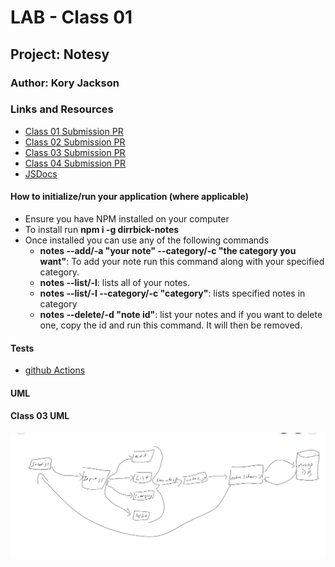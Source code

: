 # LAB - Class 01

## Project: Notesy

### Author: Kory Jackson

### Links and Resources

- [Class 01 Submission PR](https://github.com/kory-jackson-401-advanced-javascript/notes/pull/2)
- [Class 02 Submission PR](https://github.com/kory-jackson-401-advanced-javascript/notes/pull/3)
- [Class 03 Submission PR](https://github.com/kory-jackson-401-advanced-javascript/notes/pull/4)
- [Class 04 Submission PR](https://github.com/kory-jackson-401-advanced-javascript/notes/pull/5)
- [JSDocs](./docs)

#### How to initialize/run your application (where applicable)

- Ensure you have NPM installed on your computer
- To install run **npm i -g dirrbick-notes**
- Once installed you can use any of the following commands
    - **notes --add/-a "your note" --category/-c "the category you want"**: To add your note run this command along with your specified category.
    - **notes --list/-l**: lists all of your notes.
    - **notes --list/-l --category/-c "category"**: lists specified notes in category 
    - **notes --delete/-d "note id"**: list your notes and if you want to delete one, copy the id and run this command. It will then be removed.

#### Tests

- [github Actions](https://github.com/kory-jackson-401-advanced-javascript/notes/actions)

#### UML

#### Class 03 UML
![](Assets/class03_UML.png)
